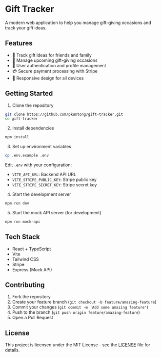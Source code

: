 # Gift Tracker

A modern web application to help you manage gift-giving occasions and track your gift ideas.

## Features

- 🎁 Track gift ideas for friends and family
- 📅 Manage upcoming gift-giving occasions
- 👤 User authentication and profile management
- 💳 Secure payment processing with Stripe
- 📱 Responsive design for all devices

## Getting Started

1. Clone the repository
```bash
git clone https://github.com/pkuntong/gift-tracker.git
cd gift-tracker
```

2. Install dependencies
```bash
npm install
```

3. Set up environment variables
```bash
cp .env.example .env
```
Edit `.env` with your configuration:
- `VITE_API_URL`: Backend API URL
- `VITE_STRIPE_PUBLIC_KEY`: Stripe public key
- `VITE_STRIPE_SECRET_KEY`: Stripe secret key

4. Start the development server
```bash
npm run dev
```

5. Start the mock API server (for development)
```bash
npm run mock-api
```

## Tech Stack

- React + TypeScript
- Vite
- Tailwind CSS
- Stripe
- Express (Mock API)

## Contributing

1. Fork the repository
2. Create your feature branch (`git checkout -b feature/amazing-feature`)
3. Commit your changes (`git commit -m 'Add some amazing feature'`)
4. Push to the branch (`git push origin feature/amazing-feature`)
5. Open a Pull Request

## License

This project is licensed under the MIT License - see the [LICENSE](LICENSE) file for details. 